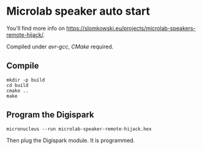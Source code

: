 # Microlab speaker auto start

You'll find more info on https://slomkowski.eu/projects/microlab-speakers-remote-hijack/.

Compiled under *avr-gcc*, *CMake* required.

## Compile

```
mkdir -p build
cd build
cmake ..
make
```

## Program the Digispark

```
micronucleus --run microlab-speaker-remote-hijack.hex
```

Then plug the Digispark module. It is programmed.
